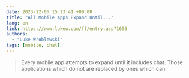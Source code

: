 ```yaml
---
date: 2023-12-05 15:23:41 +00:00
title: "All Mobile Apps Expand Until..."
lang: en
link: https://www.lukew.com/ff/entry.asp?1696
authors:
  - "Luke Wroblewski"
tags: [mobile, chat]
---
```


> Every mobile app attempts to expand until it includes chat. Those applications which do not are replaced by ones which can.
